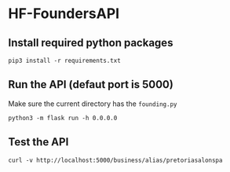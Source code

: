 # HF-FoundersAPI

## Install required python packages

```pip3 install -r requirements.txt```

## Run the API (defaut port is 5000)

Make sure the current directory has the ```founding.py```

```python3 -m flask run -h 0.0.0.0```

## Test the API

```curl -v http://localhost:5000/business/alias/pretoriasalonspa```
